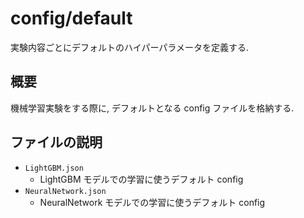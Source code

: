 # config/default
実験内容ごとにデフォルトのハイパーパラメータを定義する.

## 概要
機械学習実験をする際に, デフォルトとなる config ファイルを格納する.

## ファイルの説明
- `LightGBM.json`
    - LightGBM モデルでの学習に使うデフォルト config
- `NeuralNetwork.json`
    - NeuralNetwork モデルでの学習に使うデフォルト config